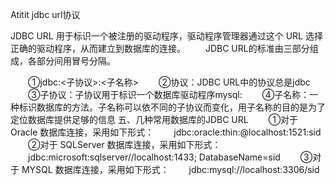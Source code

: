 Atitit jdbc url协议

JDBC URL 用于标识一个被注册的驱动程序，驱动程序管理器通过这个 URL 选择正确的驱动程序，从而建立到数据库的连接。
　　JDBC URL的标准由三部分组成，各部分间用冒号分隔。

　　①jdbc:<子协议>:<子名称>
　　②协议：JDBC URL中的协议总是jdbc
　　③子协议：子协议用于标识一个数据库驱动程序mysql:
　　④子名称：一种标识数据库的方法。子名称可以依不同的子协议而变化，用子名称的目的是为了定位数据库提供足够的信息
五、几种常用数据库的JDBC URL
　　①对于 Oracle 数据库连接，采用如下形式：
　　jdbc:oracle:thin:@localhost:1521:sid
　　②对于 SQLServer 数据库连接，采用如下形式：
　　jdbc:microsoft:sqlserver//localhost:1433; DatabaseName=sid
　　③对于 MYSQL 数据库连接，采用如下形式：
　　jdbc:mysql://localhost:3306/sid

